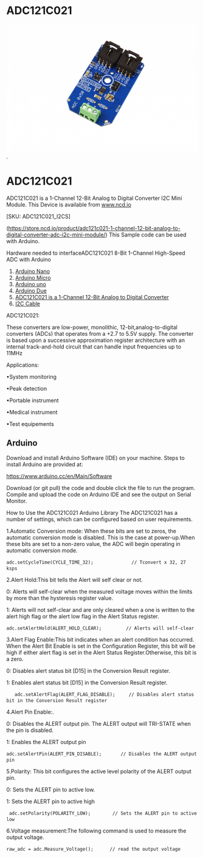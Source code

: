 
# ADC121C021
[![ADC121C021](ADC121C021_I2CADC.png)](https://store.ncd.io/product/adc121c021-1-channel-12-bit-analog-to-digital-converter-adc-i2c-mini-module/).

# ADC121C021
ADC121C021 is a 1-Channel 12-Bit Analog to Digital Converter I2C Mini Module.
This Device is available from www.ncd.io

[SKU: ADC121C021_I2CS]

(https://store.ncd.io/product/adc121c021-1-channel-12-bit-analog-to-digital-converter-adc-i2c-mini-module/)
This Sample code can be used with Arduino.

Hardware needed to interfaceADC121C021 8-Bit 1-Channel High-Speed ADC with Arduino
1. <a href="https://store.ncd.io/product/i2c-shield-for-arduino-nano/">Arduino Nano</a>
2. <a href="https://store.ncd.io/product/i2c-shield-for-arduino-micro-with-i2c-expansion-port/">Arduino Micro</a>
3. <a href="https://store.ncd.io/product/i2c-shield-for-arduino-uno/">Arduino uno</a>
4. <a href="https://store.ncd.io/product/dual-i2c-shield-for-arduino-due-with-modular-communications-interface/">Arduino Due</a>
5. <a href="https://store.ncd.io/product/adc121c021-1-channel-12-bit-analog-to-digital-converter-adc-i2c-mini-module/">ADC121C021 is a 1-Channel 12-Bit Analog to Digital Converter</a>
6. <a href="https://store.ncd.io/product/i%C2%B2c-cable/">I2C Cable</a>

ADC121C021:

These converters are low-power, monolithic, 12-bit,analog-to-digital converters (ADCs) that operates from a +2.7 to 5.5V supply. The converter is based upon a successive approximation register architecture with an internal track-and-hold circuit that can handle input frequencies up to 11MHz

Applications:

•System monitoring

•Peak detection

•Portable instrument

•Medical instrument

•Test equipements

## Arduino
Download and install Arduino Software (IDE) on your machine. Steps to install Arduino are provided at:

https://www.arduino.cc/en/Main/Software

Download (or git pull) the code and double click the file to run the program.
Compile and upload the code on Arduino IDE and see the output on Serial Monitor.

How to Use the ADC121C021 Arduino Library
The ADC121C021 has a number of settings, which can be configured based on user requirements.

1.Automatic Conversion mode: When these bits are set to zeros, the automatic conversion mode is disabled. This is the case at power-up.When these bits are set to a non-zero value, the ADC will begin operating in automatic conversion mode.

    adc.setCycleTime(CYCLE_TIME_32);              // Tconvert x 32, 27 ksps
    
2.Alert Hold:This bit tells the Alert will self clear or not.

   0: Alerts will self-clear when the measured voltage moves within the limits by more than the hysteresis register value.
  
   1: Alerts will not self-clear and are only cleared when a one is written to the alert high flag or the alert low flag in the Alert Status register.

    adc.setAlertHold(ALERT_HOLD_CLEAR);         // Alerts will self-clear

3.Alert Flag Enable:This bit indicates when an alert condition has occurred. When the Alert Bit Enable is set in the Configuration Register, this bit will be high if either alert flag is set in the Alert Status Register.Otherwise, this bit is a zero.

   0: Disables alert status bit [D15] in the Conversion Result register.
  
   1: Enables alert status bit [D15] in the Conversion Result register.

       adc.setAlertFlag(ALERT_FLAG_DISABLE);     // Disables alert status bit in the Conversion Result register
       
4.Alert Pin Enable:.

   0: Disables the ALERT output pin. The ALERT output will TRI-STATE when the pin is disabled.
  
   1: Enables the ALERT output pin
  
    adc.setAlertPin(ALERT_PIN_DISABLE);       // Disables the ALERT output pin

5.Polarity: This bit configures the active level polarity of the ALERT output pin.

   0: Sets the ALERT pin to active low.
 
   1: Sets the ALERT pin to active high
 
     adc.setPolarity(POLARITY_LOW);        // Sets the ALERT pin to active low
    
6.Voltage measurement:The following command is used to measure the output voltage.

    raw_adc = adc.Measure_Voltage();      // read the output voltage

